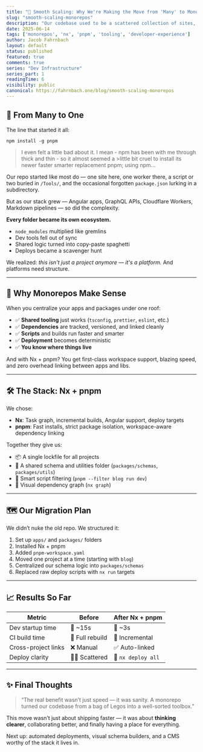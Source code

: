 ```yaml
---
title: "🚀 Smooth Scaling: Why We're Making the Move from 'Many' to Monorepos"
slug: "smooth-scaling-monorepos"
description: "Our codebase used to be a scattered collection of sites, scripts, and services. Here's how moving to a structured monorepo with Nx and pnpm helped us reclaim clarity, speed, and sanity."
date: 2025-06-14
tags: ['monorepos', 'nx', 'pnpm', 'tooling', 'developer-experience']
author: Jacob Fahrnbach
layout: default
status: published
featured: true
comments: true
series: "Dev Infrastructure"
series_part: 1
readingTime: 6
visibility: public
canonical: https://fahrnbach.one/blog/smooth-scaling-monorepos
---
```


## 🔧 From Many to One

The line that started it all:

```
npm install -g pnpm
```

>I even felt a little bad about it. I mean - npm has been with me through thick and thin - so it almost seemed a >little bit cruel to install its newer faster smarter replacement pnpm;
>using npm...

Our repo started like most do — one site here, one worker there, a script or two buried in `/Tools/`, and the occasional forgotten `package.json` lurking in a subdirectory.

But as our stack grew — Angular apps, GraphQL APIs, Cloudflare Workers, Markdown pipelines — so did the complexity.

**Every folder became its own ecosystem.**

- `node_modules` multiplied like gremlins
- Dev tools fell out of sync
- Shared logic turned into copy-paste spaghetti
- Deploys became a scavenger hunt

We realized: _this isn't just a project anymore — it's a platform._ And platforms need structure.

---

## 🧠 Why Monorepos Make Sense

When you centralize your apps and packages under one roof:

- ✅ **Shared tooling** just works (`tsconfig`, `prettier`, `eslint`, etc.)
- ✅ **Dependencies** are tracked, versioned, and linked cleanly
- ✅ **Scripts** and builds run faster and smarter
- ✅ **Deployment** becomes deterministic
- ✅ **You know where things live**

And with Nx + pnpm?
You get first-class workspace support, blazing speed, and zero overhead linking between apps and libs.

---

## 🛠 The Stack: Nx + pnpm

We chose:

- **Nx**: Task graph, incremental builds, Angular support, deploy targets
- **pnpm**: Fast installs, strict package isolation, workspace-aware dependency linking

Together they give us:

- 📦 A single lockfile for all projects
- 🧩 A shared schema and utilities folder (`packages/schemas`, `packages/utils`)
- 🎯 Smart script filtering (`pnpm --filter blog run dev`)
- 🧠 Visual dependency graph (`nx graph`)

---

## 🗺 Our Migration Plan

We didn’t nuke the old repo. We structured it:

1. Set up `apps/` and `packages/` folders
2. Installed Nx + pnpm
3. Added `pnpm-workspace.yaml`
4. Moved one project at a time (starting with `blog`)
5. Centralized our schema logic into `packages/schemas`
6. Replaced raw deploy scripts with `nx run` targets

---

## 📈 Results So Far

| Metric              | Before         | After Nx + pnpm |
|---------------------|----------------|------------------|
| Dev startup time    | 🐢 ~15s         | 🚀 ~3s           |
| CI build time       | 🧱 Full rebuild | 🧠 Incremental   |
| Cross-project links | ❌ Manual       | ✅ Auto-linked    |
| Deploy clarity      | 😵‍💫 Scattered  | 🧭 `nx deploy all` |

---

## ✨ Final Thoughts

> “The real benefit wasn’t just speed — it was sanity. A monorepo turned our codebase from a bag of Legos into a well-sorted toolbox.”

This move wasn’t just about shipping faster — it was about **thinking clearer**, collaborating better, and finally having a place for everything.

Next up: automated deployments, visual schema builders, and a CMS worthy of the stack it lives in.

